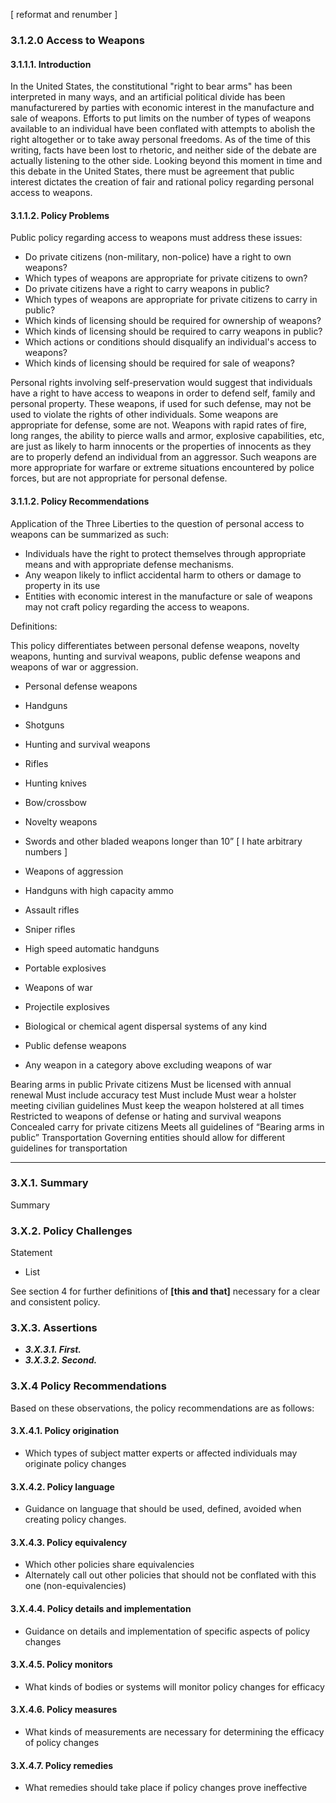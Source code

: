 [ reformat and renumber ]
### 3.1.2.0  Access to Weapons
#### 3.1.1.1.  Introduction
In the United States, the constitutional "right to bear arms" has been interpreted in many ways, and an artificial political divide has been manufacturered by parties with economic interest in the manufacture and sale of weapons.  Efforts to put limits on the number of types of weapons available to an individual have been conflated with attempts to abolish the right altogether or to take away personal freedoms.  As of the time of this writing, facts have been lost to rhetoric, and neither side of the debate are actually listening to the other side.  Looking beyond this moment in time and this debate in the United States, there must be agreement that public interest dictates the creation of fair and rational policy regarding personal access to weapons. 

#### 3.1.1.2.  Policy Problems
Public policy regarding access to weapons must address these issues:

-  Do private citizens (non-military, non-police) have a right to own weapons?
-  Which types of weapons are appropriate for private citizens to own?
-  Do private citizens have a right to carry weapons in public?
-  Which types of weapons are appropriate for private citizens to carry in public?
-  Which kinds of licensing should be required for ownership of weapons?
-  Which kinds of licensing should be required to carry weapons in public?
-  Which actions or conditions should disqualify an individual's access to weapons?
-  Which kinds of licensing should be required for sale of weapons?

Personal rights involving self-preservation would suggest that individuals have a right to have access to weapons in order to defend self, family and personal property. These weapons, if used for such defense, may not be used to violate the rights of other individuals.  Some weapons are appropriate for defense, some are not.  Weapons with rapid rates of fire, long ranges, the ability to pierce walls and armor, explosive capabilities, etc, are just as likely to harm innocents or the properties of innocents as they are to properly defend an individual from an aggressor.  Such weapons are more appropriate for warfare or extreme situations encountered by police forces, but are not appropriate for personal defense.  

#### 3.1.1.2.  Policy Recommendations
Application of the Three Liberties to the question of personal access to weapons can be summarized as such:

-  Individuals have the right to protect themselves through appropriate means and with appropriate defense mechanisms.
-  Any weapon likely to inflict accidental harm to others or damage to property in its use 
-  Entities with economic interest in the manufacture or sale of weapons may not craft policy regarding the access to weapons.



Definitions:

This policy differentiates between personal defense weapons, novelty weapons, hunting and survival weapons, public defense weapons and weapons of war or aggression. 

-  Personal defense weapons 
  -  Handguns 
  -  Shotguns
  -  Hunting and survival weapons
  -  Rifles 
  -  Hunting knives
  -  Bow/crossbow 

-  Novelty weapons
  -  Swords and other bladed weapons longer than 10” [ I hate arbitrary numbers ]

-  Weapons of aggression
  -  Handguns with high capacity ammo 
  -  Assault rifles 
  -  Sniper rifles
  -  High speed automatic handguns
  -  Portable explosives
  
-  Weapons of war
  -  Projectile explosives
  -  Biological or chemical agent dispersal systems of any kind
  -  Public defense weapons
  -  Any weapon in a category above excluding weapons of war

Bearing arms in public
Private citizens
Must be licensed with annual renewal
Must include accuracy test
Must include 
Must wear a holster meeting civilian guidelines
Must keep the weapon holstered at all times
Restricted to weapons of defense or hating and survival weapons
Concealed carry for private citizens
Meets all guidelines of “Bearing arms in public”
Transportation
Governing entities should allow for different guidelines for transportation

--------------------------------------

### 3.X.1.  Summary
Summary

### 3.X.2.  Policy Challenges
Statement

- List

See section 4 for further definitions of **[this and that]** necessary for a clear and consistent policy.

### 3.X.3. Assertions 

-  *__3.X.3.1. First.__*
-  *__3.X.3.2. Second.__*

### 3.X.4  Policy Recommendations
Based on these observations, the policy recommendations are as follows:

#### 3.X.4.1. Policy origination
- Which types of subject matter experts or affected individuals may originate policy changes

#### 3.X.4.2. Policy language
- Guidance on language that should be used, defined, avoided when creating policy changes.

#### 3.X.4.3. Policy equivalency
- Which other policies share equivalencies
- Alternately call out other policies that should not be conflated with this one (non-equivalencies)

#### 3.X.4.4. Policy details and implementation
- Guidance on details and implementation of specific aspects of policy changes

#### 3.X.4.5. Policy monitors 
- What kinds of bodies or systems will monitor policy changes for efficacy

#### 3.X.4.6. Policy measures
- What kinds of measurements are necessary for determining the efficacy of policy changes

#### 3.X.4.7. Policy remedies
- What remedies should take place if policy changes prove ineffective 
